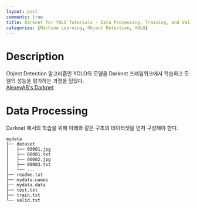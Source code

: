 ```yaml
---
layout: post
comments: true
title: Darknet for YOLO Tutorials - Data Processing, Training, and Validation.
categories: [Machine Learning, Object Detection, YOLO]
---
```

# Description
Object Detection 알고리즘인 YOLO의 모델을 Darknet 프레임워크에서 학습하고 모델의 성능을 평가하는 과정을 담았다.   
[AlexeyAB's Darknet](https://github.com/AlexeyAB/darknet)

# Data Processing
Darknet 에서의 학습을 위해 아래와 같은 구조의 데이터셋을 먼저 구성해야 한다.

```
mydata
├── dataset
│   ├── 00001.jpg
│   ├── 00001.txt
│   ├── 00002.jpg
│   ├── 00003.txt
│   └── ...
├── readme.txt
├── mydata.names
├── mydata.data
├── test.txt
├── train.txt
└── valid.txt
```